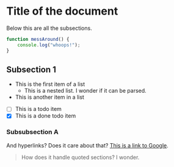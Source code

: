 # Title of the document
Below this are all the subsections.
```js
function messAround() {
    console.log("whoops!");
}
```

## Subsection 1
- This is the first item of a list
    - This is a nested list. I wonder if it can be parsed.
- This is another item in a list
- [ ] This is a todo item
- [x] This is a done todo item

### Subsubsection A
And hyperlinks? Does it care about that? [This is a link to Google](https://google.com).
> How does it handle quoted sections? I wonder.

